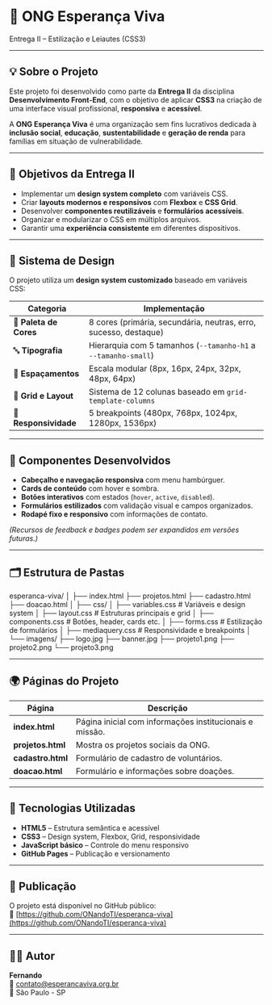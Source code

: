 # 🌿 ONG Esperança Viva  
Entrega II – Estilização e Leiautes (CSS3)

---

## 💡 Sobre o Projeto
Este projeto foi desenvolvido como parte da **Entrega II** da disciplina **Desenvolvimento Front-End**, com o objetivo de aplicar **CSS3** na criação de uma interface visual profissional, **responsiva** e **acessível**.

A **ONG Esperança Viva** é uma organização sem fins lucrativos dedicada à **inclusão social**, **educação**, **sustentabilidade** e **geração de renda** para famílias em situação de vulnerabilidade.

---

## 🎯 Objetivos da Entrega II
- Implementar um **design system completo** com variáveis CSS.  
- Criar **layouts modernos e responsivos** com **Flexbox** e **CSS Grid**.  
- Desenvolver **componentes reutilizáveis** e **formulários acessíveis**.  
- Organizar e modularizar o CSS em múltiplos arquivos.  
- Garantir uma **experiência consistente** em diferentes dispositivos.  

---

## 🧱 Sistema de Design
O projeto utiliza um **design system customizado** baseado em variáveis CSS:

| Categoria | Implementação |
|------------|---------------|
| 🎨 **Paleta de Cores** | 8 cores (primária, secundária, neutras, erro, sucesso, destaque) |
| 🔤 **Tipografia** | Hierarquia com 5 tamanhos (`--tamanho-h1` a `--tamanho-small`) |
| 📏 **Espaçamentos** | Escala modular (8px, 16px, 24px, 32px, 48px, 64px) |
| 🧩 **Grid e Layout** | Sistema de 12 colunas baseado em `grid-template-columns` |
| 📱 **Responsividade** | 5 breakpoints (480px, 768px, 1024px, 1280px, 1536px) |

---

## 🧩 Componentes Desenvolvidos
- **Cabeçalho e navegação responsiva** com menu hambúrguer.  
- **Cards de conteúdo** com hover e sombra.  
- **Botões interativos** com estados (`hover`, `active`, `disabled`).  
- **Formulários estilizados** com validação visual e campos organizados.  
- **Rodapé fixo e responsivo** com informações de contato.  

*(Recursos de feedback e badges podem ser expandidos em versões futuras.)*

---

## 🗂️ Estrutura de Pastas
esperanca-viva/
│
├── index.html
├── projetos.html
├── cadastro.html
├── doacao.html
│
├── css/
│ ├── variables.css # Variáveis e design system
│ ├── layout.css # Estruturas principais e grid
│ ├── components.css # Botões, header, cards etc.
│ ├── forms.css # Estilização de formulários
│ ├── mediaquery.css # Responsividade e breakpoints
│
└── imagens/
├── logo.jpg
├── banner.jpg
├── projeto1.png
├── projeto2.png
└── projeto3.png


---

## 🌍 Páginas do Projeto
| Página | Descrição |
|--------|------------|
| **index.html** | Página inicial com informações institucionais e missão. |
| **projetos.html** | Mostra os projetos sociais da ONG. |
| **cadastro.html** | Formulário de cadastro de voluntários. |
| **doacao.html** | Formulário e informações sobre doações. |

---

## 🧰 Tecnologias Utilizadas
- **HTML5** – Estrutura semântica e acessível  
- **CSS3** – Design system, Flexbox, Grid, responsividade  
- **JavaScript básico** – Controle do menu responsivo  
- **GitHub Pages** – Publicação e versionamento  

---

## 🚀 Publicação
O projeto está disponível no GitHub público:  
🔗 [https://github.com/ONandoTI/esperanca-viva](https://github.com/ONandoTI/esperanca-viva)

---

## 👨‍💻 Autor
**Fernando**  
📧 contato@esperancaviva.org.br  
📍 São Paulo - SP  

